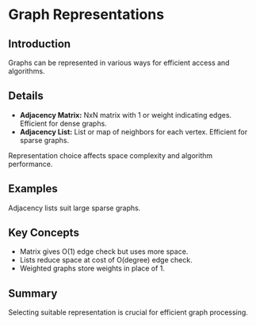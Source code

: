 # Graph Representations

## Introduction
Graphs can be represented in various ways for efficient access and algorithms.

## Details
- **Adjacency Matrix:** NxN matrix with 1 or weight indicating edges. Efficient for dense graphs.  
- **Adjacency List:** List or map of neighbors for each vertex. Efficient for sparse graphs.

Representation choice affects space complexity and algorithm performance.

## Examples
Adjacency lists suit large sparse graphs.

## Key Concepts
- Matrix gives O(1) edge check but uses more space.  
- Lists reduce space at cost of O(degree) edge check.  
- Weighted graphs store weights in place of 1.

## Summary
Selecting suitable representation is crucial for efficient graph processing.
